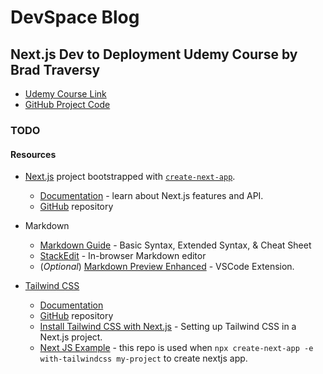 # DevSpace Blog

## Next.js Dev to Deployment Udemy Course by Brad Traversy

- [Udemy Course Link](https://www.udemy.com/course/nextjs-dev-to-deployment/)
- [GitHub Project Code](https://github.com/bradtraversy/devspace-blog)

### TODO

#### Resources

- [Next.js](https://nextjs.org/) project bootstrapped with [`create-next-app`](https://github.com/vercel/next.js/tree/canary/packages/create-next-app).
  - [Documentation](https://nextjs.org/docs) - learn about Next.js features and API.
  - [GitHub](https://github.com/vercel/next.js/) repository

- Markdown
  - [Markdown Guide](https://www.markdownguide.org/) - Basic Syntax, Extended Syntax, & Cheat Sheet
  - [StackEdit](https://stackedit.io/) - In-browser Markdown editor
  - (*Optional*) [Markdown Preview Enhanced](https://marketplace.visualstudio.com/items?itemName=shd101wyy.markdown-preview-enhanced) - VSCode Extension.

- [Tailwind CSS](https://tailwindcss.com/)
  - [Documentation](https://tailwindcss.com/docs)
  - [GitHub](https://github.com/tailwindlabs/tailwindcss) repository
  - [Install Tailwind CSS with Next.js](https://tailwindcss.com/docs/guides/nextjs) - Setting up Tailwind CSS in a Next.js project.
  - [Next JS Example](https://github.com/vercel/next.js/tree/canary/examples/with-tailwindcss) - this repo is used when `npx create-next-app -e with-tailwindcss my-project` to create nextjs app.
